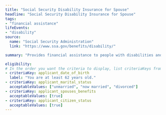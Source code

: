```yaml
---
title: "Social Security Disability Insurance for Spouse"
headline: "Social Security Disability Insurance for Spouse"
tags: 
- "financial assistance"
lifeEvents: 
- "disability"
source:
  name: "Social Security Administration"
  link: "https://www.ssa.gov/benefits/disability/"

summary: "Provides financial assistance to people with disabilities and their family members."

eligibility:
# In the order you want the criteria to display, list criteriaKeys from the csv here, each followed by a comma-separated list of which values indicate eligibility for that criteria. Wrap individual values in quotes if they have inner commas.
- criteriaKey: applicant_date_of_birth
  label: "You are at least 62 years old."
- criteriaKey: applicant_marital_status
  acceptableValues: ["unmarried", "now married", "divorced"]
- criteriaKey: applicant_spouses_benefits
  acceptableValues: [true]
- criteriaKey: applicant_citizen_status
  acceptableValues: [true]  
---
```

